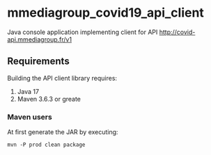 # mmediagroup_covid19_api_client
Java console application implementing client for API http://covid-api.mmediagroup.fr/v1

## Requirements

Building the API client library requires:
1. Java 17
2. Maven 3.6.3 or greate

### Maven users

At first generate the JAR by executing:

```shell
mvn -P prod clean package
```
